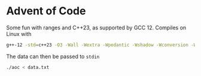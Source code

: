 # Advent of Code

Some fun with ranges and C++23, as supported by GCC 12. Compiles on Linux with
```bash
g++-12 -std=c++23 -O3 -Wall -Wextra -Wpedantic -Wshadow -Wconversion -Werror src.cpp -o aoc
```

The data can then be passed to `stdin`
```bash
./aoc < data.txt
```
